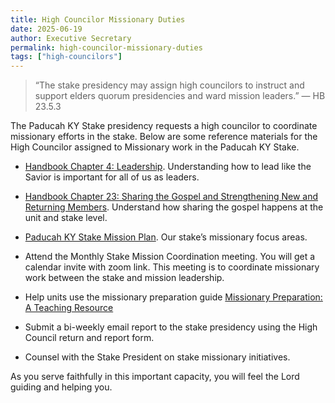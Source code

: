 ```yaml
---
title: High Councilor Missionary Duties
date: 2025-06-19
author: Executive Secretary
permalink: high-councilor-missionary-duties
tags: ["high-councilors"]
---
```

> “The stake presidency may assign high councilors to instruct and support elders quorum presidencies and ward mission leaders.” — HB 23.5.3

The Paducah KY Stake presidency requests a high councilor to coordinate missionary efforts in the stake. Below are some reference materials for the High Councilor assigned to Missionary work in the Paducah KY Stake.

- [Handbook Chapter 4: Leadership](https://www.churchofjesuschrist.org/study/manual/general-handbook/4-leadership-in-the-church-of-jesus-christ?lang=eng#title_number2). Understanding how to lead like the Savior is important for all of us as leaders.

- [Handbook Chapter 23: Sharing the Gospel and Strengthening New and Returning Members](https://www.churchofjesuschrist.org/study/manual/general-handbook/23?lang=eng). Understand how sharing the gospel happens at the unit and stake level.

- [Paducah KY Stake Mission Plan](paducah-ky-stake-mission-plan). Our stake’s missionary focus areas.

- Attend the Monthly Stake Mission Coordination meeting. You will get a calendar invite with zoom link. This meeting is to coordinate missionary work between the stake and mission leadership.

- Help units use the missionary preparation guide [Missionary Preparation: A Teaching Resource](https://www.churchofjesuschrist.org/study/manual/missionary-preparation-teacher-manual-2025?lang=eng)

- Submit a bi-weekly email report to the stake presidency using the High Council return and report form.

- Counsel with the Stake President on stake missionary initiatives.

As you serve faithfully in this important capacity, you will feel the Lord guiding and helping you.
